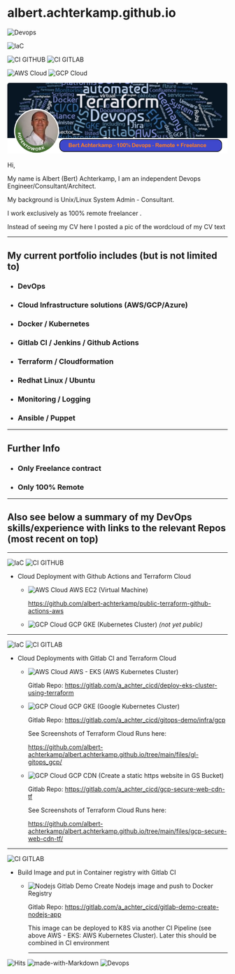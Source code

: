 # albert.achterkamp.github.io

  ![Devops](https://img.shields.io/badge/-100%25%20DevOps-blue)
  
   ![IaC](https://img.shields.io/badge/IaC-TERRAFORM-blueviolet)

   ![CI GITHUB](https://img.shields.io/badge/CI-GITHUB-black) ![CI GITLAB](https://img.shields.io/badge/CI-GITLAB-red)

   ![AWS Cloud](https://img.shields.io/badge/CLOUD-AWS-orange) ![GCP Cloud](https://img.shields.io/badge/CLOUD-GCP-brightgreen)

![LI Profile - Bert Achterkamp](files/prof-bert-3.PNG?raw=true "LI Profile - Bert Achterkamp")

Hi,

My name is Albert (Bert) Achterkamp, I am an independent Devops Engineer/Consultant/Architect.

My background is Unix/Linux System Admin - Consultant.  

I work exclusively as 100% remote freelancer .

Instead of seeing my CV here I posted a pic of the wordcloud of my CV text

----------------

## My current portfolio includes (but is not limited to)

+ ### DevOps

+ ### Cloud Infrastructure solutions (AWS/GCP/Azure)

+ ### Docker / Kubernetes

+ ### Gitlab CI / Jenkins / Github Actions

+ ### Terraform / Cloudformation

+ ### Redhat Linux / Ubuntu

+ ### Monitoring / Logging

+ ### Ansible / Puppet

----------------

## Further Info

+ ### Only Freelance contract

+ ### Only 100% Remote

----------------

## Also see below a summary of my **DevOps skills/experience** with links to the relevant Repos (most recent on top) ##

----------------
![IaC](https://img.shields.io/badge/IaC-TERRAFORM-blueviolet)
![CI GITHUB](https://img.shields.io/badge/CI-GITHUB-black)

+ Cloud Deployment with Github Actions and Terraform Cloud

  + ![AWS Cloud](https://img.shields.io/badge/CLOUD-AWS-orange)
AWS EC2 (Virtual Machine)

     <https://github.com/albert-achterkamp/public-terraform-github-actions-aws>

  + ![GCP Cloud](https://img.shields.io/badge/CLOUD-GCP-brightgreen) GCP GKE (Kubernetes Cluster)   *(not yet public)*

----------------
![IaC](https://img.shields.io/badge/IaC-TERRAFORM-blueviolet)
![CI GITLAB](https://img.shields.io/badge/CI-GITLAB-red)

+ Cloud Deployments with Gitlab CI and Terraform Cloud
  + ![AWS Cloud](https://img.shields.io/badge/CLOUD-AWS-orange) AWS - EKS (AWS Kubernetes Cluster)

    Gitlab Repo: <https://gitlab.com/a_achter_cicd/deploy-eks-cluster-using-terraform>

  + ![GCP Cloud](https://img.shields.io/badge/CLOUD-GCP-brightgreen) GCP GKE (Google Kubernetes Cluster)

    Gitlab Repo: <https://gitlab.com/a_achter_cicd/gitops-demo/infra/gcp>

    See Screenshots of Terraform Cloud Runs here:

    <https://github.com/albert-achterkamp/albert.achterkamp.github.io/tree/main/files/gl-gitops_gcp/>

  + ![GCP Cloud](https://img.shields.io/badge/CLOUD-GCP-brightgreen) GCP CDN (Create a static https website in GS Bucket)

    Gitlab Repo: <https://gitlab.com/a_achter_cicd/gcp-secure-web-cdn-tf>

    See Screenshots of Terraform Cloud Runs here:

    <https://github.com/albert-achterkamp/albert.achterkamp.github.io/tree/main/files/gcp-secure-web-cdn-tf/>

----------------
![CI GITLAB](https://img.shields.io/badge/CI-GITLAB-red)

+ Build Image and put in Container registry with Gitlab CI
  + ![Nodejs](https://img.shields.io/badge/code-JS-green) Gitlab Demo Create Nodejs image and push to Docker Registry

    Gitlab Repo: <https://gitlab.com/a_achter_cicd/gitlab-demo-create-nodejs-app>

    This image can be deployed to K8S via another CI Pipeline (see above AWS - EKS: AWS Kubernetes Cluster).
    Later this should be combined in CI environment

    ----------------

![Hits](https://hits.seeyoufarm.com/api/count/incr/badge.svg?url=https%3A%2F%2Fgithub.com%2Falbert-achterkamp%2Falbert.achterkamp.github.io%2Fhit-counter&count_bg=%2379C83D&title_bg=%23555555&icon=&icon_color=%23E7E7E7&title=hits&edge_flat=false)
![made-with-Markdown](https://img.shields.io/badge/Made%20with-Markdown-1f425f.svg)
![Devops](https://img.shields.io/badge/-100%25%20DevOps-blue)
